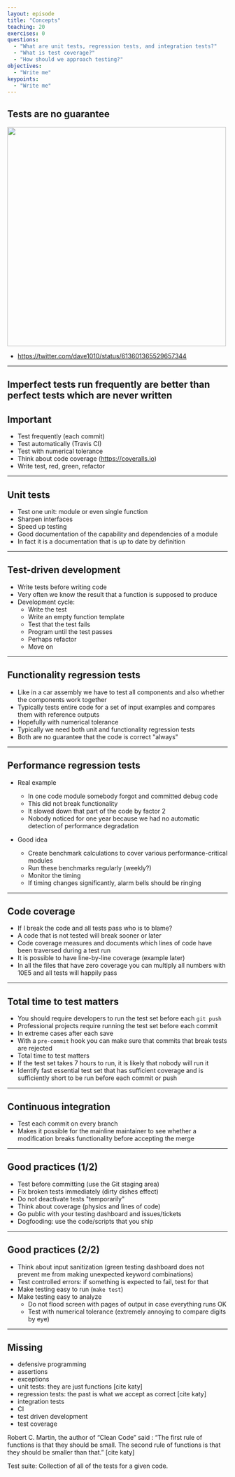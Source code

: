 ```yaml
---
layout: episode
title: "Concepts"
teaching: 20
exercises: 0
questions:
  - "What are unit tests, regression tests, and integration tests?"
  - "What is test coverage?"
  - "How should we approach testing?"
objectives:
  - "Write me"
keypoints:
  - "Write me"
---
```


## Tests are no guarantee

<img src="{{ site.baseurl }}/img/unit-testing.jpg" style="width: 500px;"/>

- https://twitter.com/dave1010/status/613601365529657344

---

## Imperfect tests run frequently are better than perfect tests which are never written

## Important

- Test frequently (each commit)
- Test automatically (Travis CI)
- Test with numerical tolerance
- Think about code coverage (https://coveralls.io)
- Write test, red, green, refactor

---

## Unit tests

- Test one unit: module or even single function
- Sharpen interfaces
- Speed up testing
- Good documentation of the capability and dependencies of a module
- In fact it is a documentation that is up to date by definition

---

## Test-driven development

- Write tests before writing code
- Very often we know the result that a function is supposed to produce
- Development cycle:
    - Write the test
    - Write an empty function template
    - Test that the test fails
    - Program until the test passes
    - Perhaps refactor
    - Move on

---

## Functionality regression tests

- Like in a car assembly we have to test all components and also whether the components work together
- Typically tests entire code for a set of input examples and compares them with reference outputs
- Hopefully with numerical tolerance
- Typically we need both unit and functionality regression tests
- Both are no guarantee that the code is correct "always"

---

## Performance regression tests

- Real example
    - In one code module somebody forgot and committed debug code
    - This did not break functionality
    - It slowed down that part of the code by factor 2
    - Nobody noticed for one year because we had no automatic detection of performance degradation

- Good idea
    - Create benchmark calculations to cover various performance-critical modules
    - Run these benchmarks regularly (weekly?)
    - Monitor the timing
    - If timing changes significantly, alarm bells should be ringing

---

## Code coverage

- If I break the code and all tests pass who is to blame?
- A code that is not tested will break sooner or later
- Code coverage measures and documents which lines of code have been traversed during a test run
- It is possible to have line-by-line coverage (example later)
- In all the files that have zero coverage you can multiply all numbers with 10E5 and all tests
  will happily pass

---

## Total time to test matters

- You should require developers to run the test set before each `git push`
- Professional projects require running the test set before each commit
- In extreme cases after each save
- With a `pre-commit` hook you can make sure that commits that break tests are rejected
- Total time to test matters
- If the test set takes 7 hours to run, it is likely that nobody will run it
- Identify fast essential test set that has sufficient coverage and is sufficiently
  short to be run before each commit or push

---

## Continuous integration

- Test each commit on every branch
- Makes it possible for the mainline maintainer to see whether a modification
  breaks functionality before accepting the merge

---

## Good practices (1/2)

- Test before committing (use the Git staging area)
- Fix broken tests immediately (dirty dishes effect)
- Do not deactivate tests "temporarily"
- Think about coverage (physics and lines of code)
- Go public with your testing dashboard and issues/tickets
- Dogfooding: use the code/scripts that you ship

---

## Good practices (2/2)

- Think about input sanitization (green testing dashboard does not prevent me from making unexpected keyword combinations)
- Test controlled errors: if something is expected to fail, test for that
- Make testing easy to run (`make test`)
- Make testing easy to analyze
    - Do not flood screen with pages of output in case everything runs OK
    - Test with numerical tolerance (extremely annoying to compare digits by eye)

---

## Missing

- defensive programming
- assertions
- exceptions
- unit tests: they are just functions [cite katy]
- regression tests: the past is what we accept as correct [cite katy]
- integration tests
- CI
- test driven development
- test coverage

Robert C. Martin, the author of “Clean Code” said : “The first rule of
functions is that they should be small. The second rule of functions is that
they should be smaller than that.” [cite katy]

Test suite: Collection of all of the tests for a given code.
